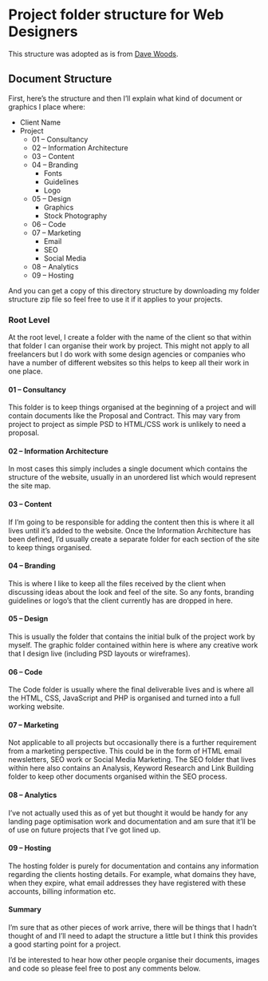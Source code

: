 # Project folder structure for Web Designers

This structure was adopted as is from [Dave Woods](http://www.dave-woods.co.uk/project-folder-structure-for-a-web-designer/).

## Document Structure

First, here’s the structure and then I’ll explain what kind of document or graphics I place where:

- Client Name
 - Project
   - 01 – Consultancy
   - 02 – Information Architecture
   - 03 – Content
   - 04 – Branding
     - Fonts
     - Guidelines
     - Logo
   - 05 – Design
     - Graphics
     - Stock Photography
   - 06 – Code
   - 07 – Marketing
      - Email
      - SEO
      - Social Media
   - 08 – Analytics
   - 09 – Hosting


And you can get a copy of this directory structure by downloading my folder structure zip file so feel free to use it if it applies to your projects.

### Root Level

At the root level, I create a folder with the name of the client so that within that folder I can organise their work by project. This might not apply to all freelancers but I do work with some design agencies or companies who have a number of different websites so this helps to keep all their work in one place.

#### 01 – Consultancy

This folder is to keep things organised at the beginning of a project and will contain documents like the Proposal and Contract. This may vary from project to project as simple PSD to HTML/CSS work is unlikely to need a proposal.

#### 02 – Information Architecture

In most cases this simply includes a single document which contains the structure of the website, usually in an unordered list which would represent the site map.

#### 03 – Content

If I’m going to be responsible for adding the content then this is where it all lives until it’s added to the website. Once the Information Architecture has been defined, I’d usually create a separate folder for each section of the site to keep things organised.

#### 04 – Branding

This is where I like to keep all the files received by the client when discussing ideas about the look and feel of the site. So any fonts, branding guidelines or logo’s that the client currently has are dropped in here.

#### 05 – Design

This is usually the folder that contains the initial bulk of the project work by myself. The graphic folder contained within here is where any creative work that I design live (including PSD layouts or wireframes).

#### 06 – Code

The Code folder is usually where the final deliverable lives and is where all the HTML, CSS, JavaScript and PHP is organised and turned into a full working website.

#### 07 – Marketing

Not applicable to all projects but occasionally there is a further requirement from a marketing perspective. This could be in the form of HTML email newsletters, SEO work or Social Media Marketing. The SEO folder that lives within here also contains an Analysis, Keyword Research and Link Building folder to keep other documents organised within the SEO process.

#### 08 – Analytics

I’ve not actually used this as of yet but thought it would be handy for any landing page optimisation work and documentation and am sure that it’ll be of use on future projects that I’ve got lined up.

#### 09 – Hosting

The hosting folder is purely for documentation and contains any information regarding the clients hosting details. For example, what domains they have, when they expire, what email addresses they have registered with these accounts, billing information etc.

#### Summary

I’m sure that as other pieces of work arrive, there will be things that I hadn’t thought of and I’ll need to adapt the structure a little but I think this provides a good starting point for a project.

I’d be interested to hear how other people organise their documents, images and code so please feel free to post any comments below.
